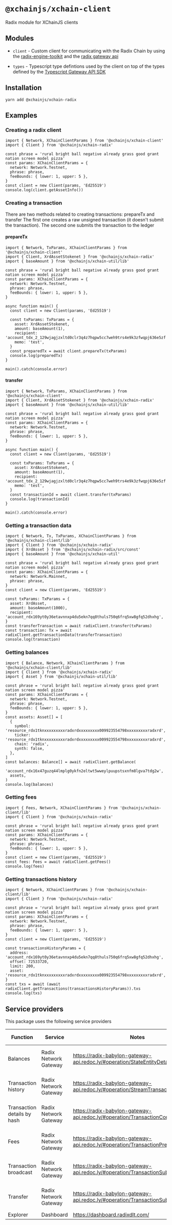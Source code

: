# `@xchainjs/xchain-client`

Radix module for XChainJS clients

## Modules

- `client` - Custom client for communicating with the Radix Chain by using the [radix-engine-toolkit](https://github.com/radixdlt/typescript-radix-engine-toolkit/tree/main) and the [radix gateway api](https://radix-babylon-gateway-api.redoc.ly/)

- `types` - Typescript type defintions used by the client on top of the types defined by the [Typescript Gateway API SDK](https://www.npmjs.com/package/@radixdlt/babylon-gateway-api-sdk)

## Installation

```
yarn add @xchainjs/xchain-radix
```

## Examples

### Creating a radix client

```
import { Network, XChainClientParams } from '@xchainjs/xchain-client'
import { Client } from '@xchainjs/xchain-radix'

const phrase = 'rural bright ball negative already grass good grant nation screen model pizza'
const params: XChainClientParams = {
  network: Network.Testnet,
  phrase: phrase,
  feeBounds: { lower: 1, upper: 5 },
}
const client = new Client(params, 'Ed25519')
console.log(client.getAssetInfo())
```

### Creating a transaction

There are two methods related to creating transactions: prepareTx and transfer
The first one creates a raw unsigned transaction (it doesn't submit the transaction). The
second one submits the transaction to the ledger

#### prepareTx

```
import { Network, TxParams, XChainClientParams } from '@xchainjs/xchain-client'
import { Client, XrdAssetStokenet } from '@xchainjs/xchain-radix'
import { baseAmount } from '@xchainjs/xchain-util/lib'

const phrase = 'rural bright ball negative already grass good grant nation screen model pizza'
const params: XChainClientParams = {
  network: Network.Testnet,
  phrase: phrase,
  feeBounds: { lower: 1, upper: 5 },
}

async function main() {
  const client = new Client(params, 'Ed25519')

  const txParams: TxParams = {
    asset: XrdAssetStokenet,
    amount: baseAmount(1),
    recipient: 'account_tdx_2_129wjagjzxltd0clr3q4z7hqpw5cc7weh9trs4e9k3zfwqpj636e5zf',
    memo: 'test',
  }
  const preparedTx = await client.prepareTx(txParams)
  console.log(preparedTx)
}

main().catch(console.error)
```

#### transfer

```
import { Network, TxParams, XChainClientParams } from '@xchainjs/xchain-client'
import { Client, XrdAssetStokenet } from '@xchainjs/xchain-radix'
import { baseAmount } from '@xchainjs/xchain-util/lib'

const phrase = 'rural bright ball negative already grass good grant nation screen model pizza'
const params: XChainClientParams = {
  network: Network.Testnet,
  phrase: phrase,
  feeBounds: { lower: 1, upper: 5 },
}

async function main() {
  const client = new Client(params, 'Ed25519')

  const txParams: TxParams = {
    asset: XrdAssetStokenet,
    amount: baseAmount(1),
    recipient: 'account_tdx_2_129wjagjzxltd0clr3q4z7hqpw5cc7weh9trs4e9k3zfwqpj636e5zf',
    memo: 'test',
  }
  const transactionId = await client.transfer(txParams)
  console.log(transactionId)
}

main().catch(console.error)
```

### Getting a transaction data

```
import { Network, Tx, TxParams, XChainClientParams } from '@xchainjs/xchain-client/lib'
import { Client } from '@xchainjs/xchain-radix'
import { XrdAsset } from '@xchainjs/xchain-radix/src/const'
import { baseAmount } from '@xchainjs/xchain-util'

const phrase = 'rural bright ball negative already grass good grant nation screen model pizza'
const params: XChainClientParams = {
  network: Network.Mainnet,
  phrase: phrase,
}
const client = new Client(params, 'Ed25519')

const txParams: TxParams = {
  asset: XrdAsset,
  amount: baseAmount(1000),
  recipient: 'account_rdx169yt0y36etavnnxp4du5ekn7qq8thuls750q6frq5xw8gfq52dhxhg',
}
const transferTransaction = await radixClient.transfer(txParams)
const transaction: Tx = await radixClient.getTransactionData(transferTransaction)
console.log(transaction)
```

### Getting balances

```
import { Balance, Network, XChainClientParams } from '@xchainjs/xchain-client/lib'
import { Client } from '@xchainjs/xchain-radix'
import { Asset } from '@xchainjs/xchain-util/lib'

const phrase = 'rural bright ball negative already grass good grant nation screen model pizza'
const params: XChainClientParams = {
  network: Network.Testnet,
  phrase: phrase,
  feeBounds: { lower: 1, upper: 5 },
}
const assets: Asset[] = [
  {
    symbol: 'resource_rdx1tknxxxxxxxxxradxrdxxxxxxxxx009923554798xxxxxxxxxradxrd',
    ticker: 'resource_rdx1tknxxxxxxxxxradxrdxxxxxxxxx009923554798xxxxxxxxxradxrd',
    chain: 'radix',
    synth: false,
  },
]
const balances: Balance[] = await radixClient.getBalance(
  'account_rdx16x47guzq44lmplg0ykfn2eltwt5wweylpuupstsxnfm8lgva7tdg2w',
  assets,
)
console.log(balances)
```

### Getting fees

```
import { Fees, Network, XChainClientParams } from '@xchainjs/xchain-client/lib'
import { Client } from '@xchainjs/xchain-radix'

const phrase = 'rural bright ball negative already grass good grant nation screen model pizza'
const params: XChainClientParams = {
  network: Network.Testnet,
  phrase: phrase,
  feeBounds: { lower: 1, upper: 5 },
}
const client = new Client(params, 'Ed25519')
const fees: Fees = await radixClient.getFees()
console.log(fees)
```

### Getting transactions history

```
import { Network, XChainClientParams } from '@xchainjs/xchain-client/lib'
import { Client } from '@xchainjs/xchain-radix'

const phrase = 'rural bright ball negative already grass good grant nation screen model pizza'
const params: XChainClientParams = {
  network: Network.Testnet,
  phrase: phrase,
  feeBounds: { lower: 1, upper: 5 },
}
const client = new Client(params, 'Ed25519')

const transactionsHistoryParams = {
  address: 'account_rdx169yt0y36etavnnxp4du5ekn7qq8thuls750q6frq5xw8gfq52dhxhg',
  offset: 72533720,
  limit: 200,
  asset: 'resource_rdx1tknxxxxxxxxxradxrdxxxxxxxxx009923554798xxxxxxxxxradxrd',
}
const txs = await (await radixClient.getTransactions(transactionsHistoryParams)).txs
console.log(txs)
```

## Service providers

This package uses the following service providers

| Function                    | Service               | Notes                                                                             | Rate limits              |
| --------------------------- | --------------------- | --------------------------------------------------------------------------------- | ------------------------ |
| Balances                    | Radix Network Gateway | https://radix-babylon-gateway-api.redoc.ly/#operation/StateEntityDetails          | 1550 requests per minute |
| Transaction history         | Radix Network Gateway | https://radix-babylon-gateway-api.redoc.ly/#operation/StreamTransactions          | 1550 requests per minute |
| Transaction details by hash | Radix Network Gateway | https://radix-babylon-gateway-api.redoc.ly/#operation/TransactionCommittedDetails | 1550 requests per minute |
| Fees                        | Radix Network Gateway | https://radix-babylon-gateway-api.redoc.ly/#operation/TransactionPreview          | 1550 requests per minute |
| Transaction broadcast       | Radix Network Gateway | https://radix-babylon-gateway-api.redoc.ly/#operation/TransactionSubmit           | 1550 requests per minute |
| Transfer                    | Radix Network Gateway | https://radix-babylon-gateway-api.redoc.ly/#operation/TransactionSubmit           | 1550 requests per minute |
| Explorer                    | Dashboard             | https://dashboard.radixdlt.com/                                                   |                          |
